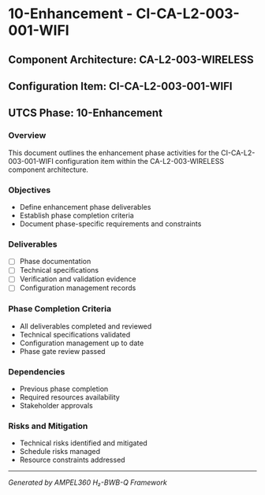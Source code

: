 # 10-Enhancement - CI-CA-L2-003-001-WIFI

## Component Architecture: CA-L2-003-WIRELESS
## Configuration Item: CI-CA-L2-003-001-WIFI
## UTCS Phase: 10-Enhancement

### Overview
This document outlines the enhancement phase activities for the CI-CA-L2-003-001-WIFI configuration item within the CA-L2-003-WIRELESS component architecture.

### Objectives
- Define enhancement phase deliverables
- Establish phase completion criteria
- Document phase-specific requirements and constraints

### Deliverables
- [ ] Phase documentation
- [ ] Technical specifications
- [ ] Verification and validation evidence
- [ ] Configuration management records

### Phase Completion Criteria
- All deliverables completed and reviewed
- Technical specifications validated
- Configuration management up to date
- Phase gate review passed

### Dependencies
- Previous phase completion
- Required resources availability
- Stakeholder approvals

### Risks and Mitigation
- Technical risks identified and mitigated
- Schedule risks managed
- Resource constraints addressed

---
*Generated by AMPEL360 H₂-BWB-Q Framework*
